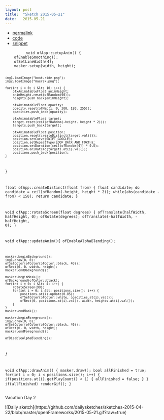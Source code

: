 ```yaml
---
layout: post
title:  "Sketch 2015-05-21"
date:   2015-05-21
---
```

<div class="code">
    <ul>
		<li><a href="{% post_url 2015-05-21-sketch %}">permalink</a></li>
		<li><a href="https://github.com/dailysketches/dailySketches/tree/master/sketches/2015-05-21">code</a></li>
		<li><a href="#" class="snippet-button">snippet</a></li>
	</ul>
    <pre class="snippet">
        <code class="cpp">void ofApp::setupAnim() {
    ofEnableSmoothing();
    ofSetLineWidth(4);
    masker.setup(width, height);
    
    img1.loadImage("boat-ride.png");
    img2.loadImage("maersk.png");
    
    for(int i = 0; i &lt; 10; i++) {
        ofxAnimatableFloat animHeight;
        animHeight.reset(ofRandom(90));
        heights.push_back(animHeight);
        
        ofxAnimatableFloat opacity;
        opacity.reset(ofMap(i, 0, 300, 120, 255));
        opacities.push_back(opacity);
        
        ofxAnimatableFloat target;
        target.reset(ceil(ofRandom(-height, height * 2)));
        targets.push_back(target);
        
        ofxAnimatableFloat position;
        position.reset(createDistinct(target.val()));
        position.setCurve(SWIFT_GOOGLE);
        position.setRepeatType(LOOP_BACK_AND_FORTH);
        position.setDuration(ceil(ofRandom(4)) * 0.5);
        position.animateTo(targets.at(i).val());
        positions.push_back(position);
    }
}

float ofApp::createDistinct(float from) {
    float candidate;
    do candidate = ceil(ofRandom(-height, height * 2));
    while(abs(candidate - from) &lt; 150);
    return candidate;
}

void ofApp::rotateScreen(float degrees) {
    ofTranslate(halfWidth, halfHeight, 0);
    ofRotate(degrees);
    ofTranslate(-halfWidth, -halfHeight, 0);
}

void ofApp::updateAnim(){
    ofEnableAlphaBlending();
    
    masker.beginBackground();
    img1.draw(0, 0);
    ofSetColor(ofColor(ofColor::black, 40));
    ofRect(0, 0, width, height);
    masker.endBackground();
    
    masker.beginMask();
    ofBackground(ofColor::black);
    for(int i = 0; i &lt; 4; i++) {
        rotateScreen(90);
        for(int i = 0; i &lt; positions.size(); i++) {
            positions.at(i).update(0.05);
            ofSetColor(ofColor::white, opacities.at(i).val());
            ofRect(0, positions.at(i).val(), width, heights.at(i).val());
        }
    }
    masker.endMask();
    
    masker.beginForeground();
    img2.draw(0, 0);
    ofSetColor(ofColor(ofColor::black, 40));
    ofRect(0, 0, width, height);
    masker.endForeground();
    
    ofDisableAlphaBlending();
}

void ofApp::drawAnim() {
    masker.draw();
    bool allFinished = true;
    for(int i = 0; i &lt; positions.size(); i++) {
        if(positions.at(i).getPlayCount() &lt; 1) {
            allFinished = false;
        }
    }
    if(allFinished) renderGif();
}</code>
    </pre>
</div>
<p class="description">Vacation Day 2</p>
![Daily sketch](https://github.com/dailysketches/sketches-2015-04-22/blob/master/openFrameworks/2015-05-21.gif?raw=true)
